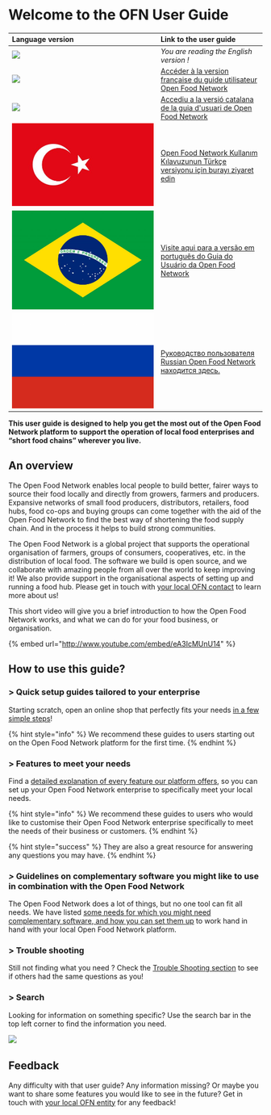# Welcome to the OFN User Guide

| Language version | Link to the user guide |
| :--- | :--- |
| ![](.gitbook/assets/capture-du-2019-09-26-00-38-19.png)  | _You are reading the English version !_ |
| ![](.gitbook/assets/capture-du-2019-09-26-00-38-01.png)  | [Accéder à la version française du guide utilisateur Open Food Network](https://ofn-user-guide.gitbook.io/guide-utilisateur-open-food-network/) |
| ![](.gitbook/assets/capture-du-2019-09-26-00-37-35.png)  | [Accediu a la versió catalana de la guia d'usuari de Open Food Network](https://guia.katuma.org/) |
| ![](.gitbook/assets/turkey.jpg)  | [Open Food Network Kullanım Kılavuzunun Türkçe versiyonu için burayı ziyaret edin](https://kilavuz.acikgida.com/) |
| ![](.gitbook/assets/brazil-flag-image-free-download.jpg)  | [Visite aqui para a versão em português do Guia do Usuário da Open Food Network](https://guia.openfoodbrasil.com.br/) |
| ![](.gitbook/assets/russia.jpg)  | [Руководство пользователя Russian Open Food Network находится здесь.](https://guide.openfoodnetwork.ru/) |

**This user guide is designed to help you get the most out of the Open Food Network platform to support the operation of local food enterprises and “short food chains” wherever you live.**

## An overview

The Open Food Network enables local people to build better, fairer ways to source their food locally and directly from growers, farmers and producers. Expansive networks of small food producers, distributors, retailers, food hubs, food co-ops and buying groups can come together with the aid of the Open Food Network to find the best way of shortening the food supply chain. And in the process it helps to build strong communities.

The Open Food Network is a global project that supports the operational organisation of farmers, groups of consumers, cooperatives, etc. in the distribution of local food. The software we build is open source, and we collaborate with amazing people from all over the world to keep improving it! We also provide support in the organisational aspects of setting up and running a food hub. Please get in touch with [your local OFN contact](local-ofn-organizations-and-contacts.md) to learn more about us!

This short video will give you a brief introduction to how the Open Food Network works, and what we can do for your food business, or organisation.

{% embed url="http://www.youtube.com/embed/eA3IcMUnU14" %}

## How to use this guide?

### &gt; Quick setup guides tailored to your enterprise

Starting scratch, open an online shop that perfectly fits your needs [in a few simple steps](your-quick-start-on-ofn-given-who-you-are.md)! 

{% hint style="info" %}
We recommend these guides to users starting out on the Open Food Network platform for the first time.
{% endhint %}

### &gt; Features to meet your needs

Find a [detailed explanation of every feature our platform offers](basic-features/), so you can set up your Open Food Network enterprise to specifically meet your local needs.

{% hint style="info" %}
We recommend these guides to users who would like to customise their Open Food Network enterprise specifically to meet the needs of their business or customers.
{% endhint %}

{% hint style="success" %}
They are also a great resource for answering any questions you may have.
{% endhint %}

### _&gt;_ Guidelines on complementary software you might like to use in combination with the Open Food Network

The Open Food Network does a lot of things, but no one tool can fit all needs. We have listed [some needs for which you might need complementary software, and how you can set them up](complementary-tools-software/) to work hand in hand with your local Open Food Network platform.

### &gt; Trouble shooting

Still not finding what you need ? Check the [Trouble Shooting section](trouble-shooting.md) to see if others had the same questions as you!

### &gt; Search

Looking for information on something specific? Use the search bar in the top left corner to find the information you need.

![](.gitbook/assets/capture-du-2019-09-26-00-49-08.png)

## Feedback

Any difficulty with that user guide? Any information missing? Or maybe you want to share some features you would like to see in the future? Get in touch with [your local OFN entity](local-ofn-organizations-and-contacts.md) for any feedback!

